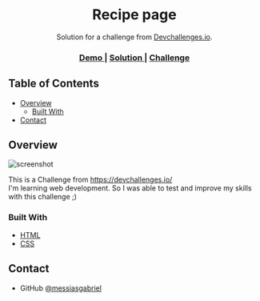 <!-- Please update value in the {}  -->

<h1 align="center">Recipe page</h1>

<div align="center">
   Solution for a challenge from  <a href="http://devchallenges.io" target="_blank">Devchallenges.io</a>.
</div>

<div align="center">
  <h3>
    <a href="https://messiasgabriel.github.io/creative-crew/"  target="blank">
      Demo
    </a>
    <span> | </span>
    <a href="https://github.com/messiasgabriel/recipe-blog"  target="blank">
      Solution
    </a>
    <span> | </span>
    <a href="https://devchallenges.io/challenges/OEKdUZ6xs0h99C38XVht" target="blank">
      Challenge
    </a>
  </h3>
</div>

<!-- TABLE OF CONTENTS -->

## Table of Contents

- [Overview](#overview)
  - [Built With](#built-with)
- [Contact](#contact)

<!-- OVERVIEW -->

## Overview

![screenshot]()

This is a Challenge from https://devchallenges.io/ <br>
I'm learning web development. So I was able to test and improve my skills with this challenge ;)

### Built With

<!-- This section should list any major frameworks that you built your project using. Here are a few examples.-->

- [HTML](https://dev.w3.org/html5/spec-LC/)
- [CSS](https://www.w3.org/Style/CSS/specs.en.html)

## Contact

- GitHub [@messiasgabriel](https://github.com/messiasgabriel)

